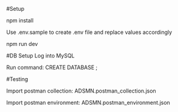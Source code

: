 #Setup

npm install

Use .env.sample to create .env file and replace values accordingly

npm run dev

#DB Setup
Log into MySQL

Run command: CREATE DATABASE <dbName>;

#Testing

Import postman collection: ADSMN.postman_collection.json

Import postman environment: ADSMN.postman_environment.json